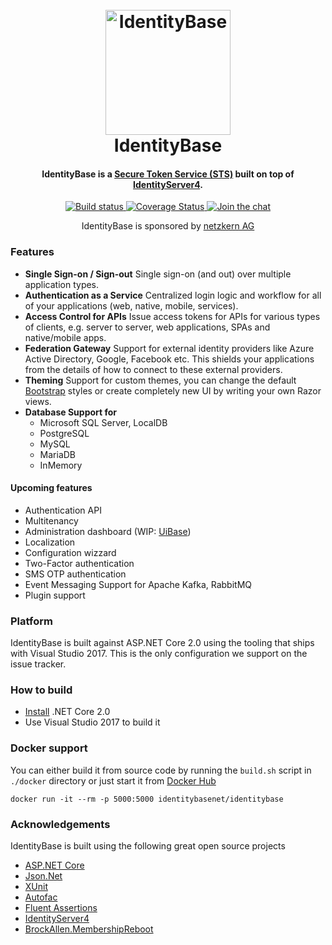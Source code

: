 <h1 align="center">
  <br>
  <img src="https://github.com/IdentityBaseNet/IdentityBase/raw/develop/docs/icon.png" alt="IdentityBase" width="200">
  <br>
  IdentityBase
  <br>
</h1>

<h4 align="center">IdentityBase is a <a  target="_blank"  href="https://en.wikipedia.org/wiki/Security_token_service">Secure Token Service (STS)</a> built on top of <a href="https://github.com/IdentityServer/IdentityServer4" target="_blank">IdentityServer4</a>.</h4>

<p align="center">
  <a target="_blank" href="https://ci.appveyor.com/project/aruss81994/servicebase-identityserver/branch/master">
    <img src="https://ci.appveyor.com/api/projects/status/0kld9s4sm8b50930/branch/master?svg=true" alt="Build status">
  </a>
  <a  target="_blank" href="https://coveralls.io/github/aruss/IdentityBase?branch=master">
      <img src="https://coveralls.io/repos/github/aruss/IdentityBase/badge.svg?branch=master" alt="Coverage Status">
  </a>
  <a  target="_blank" href="https://gitter.im/ServiceBase/Lobby?utm_source=badge&utm_medium=badge&utm_campaign=pr-badge&utm_content=badge">
    <img src="https://badges.gitter.im/ServiceBase/Lobby.svg" alt="Join the chat">
  </a>
</p>

<p align="center">
IdentityBase is sponsored by <a  target="_blank" href="http://netzkern.de">netzkern AG</a>  
</p>

### Features

* **Single Sign-on / Sign-out**
  Single sign-on (and out) over multiple application types.
* **Authentication as a Service**
  Centralized login logic and workflow for all of your applications (web, native, mobile, services).
* **Access Control for APIs**
  Issue access tokens for APIs for various types of clients, e.g. server to server, web applications, SPAs and native/mobile apps.
* **Federation Gateway**
  Support for external identity providers like Azure Active Directory, Google, Facebook etc. This shields your applications from the details of how to connect to these external providers.
* **Theming**
  Support for custom themes, you can change the default [Bootstrap](http://getbootstrap.com/) styles or create completely new UI by writing your own Razor views.
* **Database Support for**
   - Microsoft SQL Server, LocalDB
   - PostgreSQL
   - MySQL
   - MariaDB
   - InMemory

#### Upcoming features
* Authentication API
* Multitenancy
* Administration dashboard (WIP: [UiBase](https://github.com/aruss/UiBase))
* Localization
* Configuration wizzard
* Two-Factor authentication
* SMS OTP authentication
* Event Messaging Support for Apache Kafka, RabbitMQ
* Plugin support

### Platform

IdentityBase is built against ASP.NET Core 2.0 using the tooling that ships with Visual Studio 2017. This is the only configuration we support on the issue tracker.

### How to build

* [Install](https://www.microsoft.com/net/download/core#/current) .NET Core 2.0
* Use Visual Studio 2017 to build it

### Docker support

You can either build it from source code by running the `build.sh` script in `./docker` directory or just start it from [Docker Hub](https://hub.docker.com/r/identitybasenet/identitybase/)
 
  `docker run -it --rm -p 5000:5000 identitybasenet/identitybase`

### Acknowledgements

IdentityBase is built using the following great open source projects

* [ASP.NET Core](https://github.com/aspnet)
* [Json.Net](http://www.newtonsoft.com/json)
* [XUnit](https://xunit.github.io/)
* [Autofac](https://autofac.org/)
* [Fluent Assertions](http://www.fluentassertions.com/)
* [IdentityServer4](https://github.com/IdentityServer/IdentityServer4)
* [BrockAllen.MembershipReboot](https://github.com/brockallen/BrockAllen.MembershipReboot)
